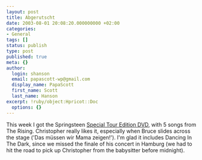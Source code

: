 ```yaml
---
layout: post
title: Abgerutscht
date: 2003-08-01 20:08:20.000000000 +02:00
categories:
- General
tags: []
status: publish
type: post
published: true
meta: {}
author:
  login: shanson
  email: papascott-wp@gmail.com
  display_name: PapaScott
  first_name: Scott
  last_name: Hanson
excerpt: !ruby/object:Hpricot::Doc
  options: {}
---
```

<p>This week I got the Springsteen <a title="Amazon.de: Detailseite Musik: The Rising (Special Tour Edition CD   DVD) [DOPPEL-CD]" href="http://www.amazon.de/exec/obidos/ASIN/B00008XUUH/qid=1059761945/sr=1-1/ref=sr_1_10_1/302-8532796-2015238">Special Tour Edition DVD</a>, with 5 songs from The Rising. Christopher really likes it, especially when Bruce slides across the stage ('Das müssen wir Mama zeigen!'). I'm glad it includes Dancing In The Dark, since we missed the finale of his concert in Hamburg (we had to hit the road to pick up Christopher from the babysitter before midnight).</p>
